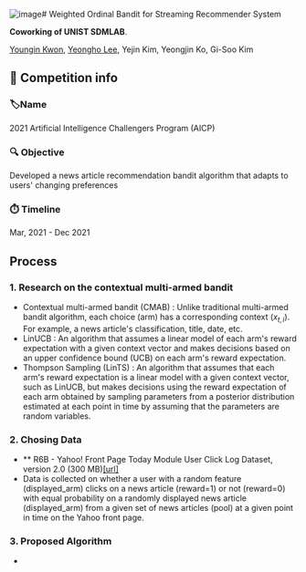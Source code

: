 ![image](https://github.com/YeongHo-Lee/AICP_WONDERS/assets/77314467/22b0296c-c654-42c4-93b6-40e002961b5d)# Weighted Ordinal Bandit for Streaming Recommender System

**Coworking of UNIST SDMLAB**.

<a href="https://github.com/JerryKwon">Youngin Kwon</a>, <a href="https://github.com/YeongHo-Lee">Yeongho Lee</a>, Yejin Kim, Yeongjin Ko, Gi-Soo Kim 

##  :triangular_flag_on_post: Competition info

### :label: ​Name

2021 Artificial Intelligence Challengers Program (AICP)

### :mag: Objective

Developed a news article recommendation bandit algorithm that adapts to users' changing preferences

### :stopwatch: Timeline

Mar, 2021 - Dec 2021

## Process

### 1. Research on the contextual multi-armed bandit

- Contextual multi-armed bandit (CMAB) : Unlike traditional multi-armed bandit algorithm, each choice (arm) has a corresponding context ($x_{t,i}$). For example, a news article's classification, title, date, etc.
- LinUCB : An algorithm that assumes a linear model of each arm's reward expectation with a given context vector and makes decisions based on an upper confidence bound (UCB) on each arm's reward expectation.
- Thompson Sampling (LinTS) : An algorithm that assumes that each arm's reward expectation is a linear model with a given context vector, such as LinUCB, but makes decisions using the reward expectation of each arm obtained by sampling parameters from a posterior distribution estimated at each point in time by assuming that the parameters are random variables.

### 2. Chosing Data

- ** R6B - Yahoo! Front Page Today Module User Click Log Dataset, version 2.0 (300 MB)[[url]](https://webscope.sandbox.yahoo.com/catalog.php?datatype=r&did=54&guccounter=1&guce_referrer=aHR0cHM6Ly93d3cuZ29vZ2xlLmNvbS8&guce_referrer_sig=AQAAAIeRtdeIJKedFa2IxC_XpB7RtDW9NiBKEGrACYYXfa47q-Hfi0rg1anD96sXDrK-RwnSsfDEOi_GcBGd_n1bt1KsI3D739hrCcQRkHabNqQcpAzqE6tci2Z3XHlBdskYwTHMF9kzpEr8uOzQVR2F55v8UGC8qWSoya672QQPjFhP)
- Data is collected on whether a user with a random feature (displayed_arm) clicks on a news article (reward=1) or not (reward=0) with equal probability on a randomly displayed news article (displayed_arm) from a given set of news articles (pool) at a given point in time on the Yahoo front page.

### 3. Proposed Algorithm
- 
